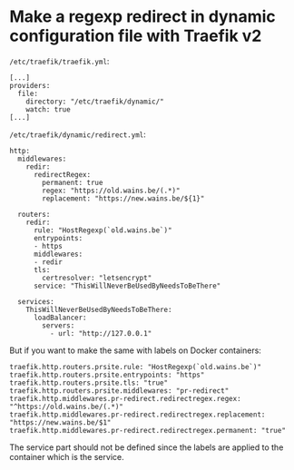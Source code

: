 # Make a regexp redirect in dynamic configuration file with Traefik v2

`/etc/traefik/traefik.yml`:

```
[...]
providers:
  file:
    directory: "/etc/traefik/dynamic/"
    watch: true
[...]
```

`/etc/traefik/dynamic/redirect.yml`:

```
http:
  middlewares:
    redir:
      redirectRegex:
        permanent: true
        regex: "https://old.wains.be/(.*)"
        replacement: "https://new.wains.be/${1}"

  routers:
    redir:
      rule: "HostRegexp(`old.wains.be`)"
      entrypoints:
      - https
      middlewares: 
      - redir
      tls:
        certresolver: "letsencrypt"
      service: "ThisWillNeverBeUsedByNeedsToBeThere"

  services:
    ThisWillNeverBeUsedByNeedsToBeThere:
      loadBalancer:
        servers:
          - url: "http://127.0.0.1"
```

But if you want to make the same with labels on Docker containers:

```
traefik.http.routers.prsite.rule: "HostRegexp(`old.wains.be`)"
traefik.http.routers.prsite.entrypoints: "https"
traefik.http.routers.prsite.tls: "true"
traefik.http.routers.prsite.middlewares: "pr-redirect"
traefik.http.middlewares.pr-redirect.redirectregex.regex: "^https://old.wains.be/(.*)"
traefik.http.middlewares.pr-redirect.redirectregex.replacement: "https://new.wains.be/$1"
traefik.http.middlewares.pr-redirect.redirectregex.permanent: "true" 
```

The service part should not be defined since the labels are applied to the container which is the service.